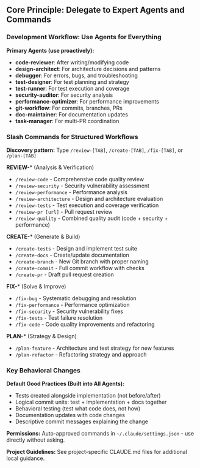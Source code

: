 ## Core Principle: Delegate to Expert Agents and Commands

### Development Workflow: Use Agents for Everything

**Primary Agents (use proactively):**
- **code-reviewer**: After writing/modifying code
- **design-architect**: For architecture decisions and patterns
- **debugger**: For errors, bugs, and troubleshooting
- **test-designer**: For test planning and strategy
- **test-runner**: For test execution and coverage
- **security-auditor**: For security analysis
- **performance-optimizer**: For performance improvements
- **git-workflow**: For commits, branches, PRs
- **doc-maintainer**: For documentation updates
- **task-manager**: For multi-PR coordination

### Slash Commands for Structured Workflows

**Discovery pattern:** Type `/review-[TAB]`, `/create-[TAB]`, `/fix-[TAB]`, or `/plan-[TAB]`

**REVIEW-*** (Analysis & Verification)
- `/review-code` - Comprehensive code quality review
- `/review-security` - Security vulnerability assessment  
- `/review-performance` - Performance analysis
- `/review-architecture` - Design and architecture evaluation
- `/review-tests` - Test execution and coverage verification
- `/review-pr [url]` - Pull request review
- `/review-quality` - Combined quality audit (code + security + performance)

**CREATE-*** (Generate & Build)
- `/create-tests` - Design and implement test suite
- `/create-docs` - Create/update documentation
- `/create-branch` - New Git branch with proper naming
- `/create-commit` - Full commit workflow with checks
- `/create-pr` - Draft pull request creation

**FIX-*** (Solve & Improve)
- `/fix-bug` - Systematic debugging and resolution
- `/fix-performance` - Performance optimization
- `/fix-security` - Security vulnerability fixes
- `/fix-tests` - Test failure resolution
- `/fix-code` - Code quality improvements and refactoring

**PLAN-*** (Strategy & Design)
- `/plan-feature` - Architecture and test strategy for new features
- `/plan-refactor` - Refactoring strategy and approach

### Key Behavioral Changes

**Default Good Practices (Built into All Agents):**
- Tests created alongside implementation (not before/after)
- Logical commit units: test + implementation + docs together
- Behavioral testing (test what code does, not how)
- Documentation updates with code changes
- Descriptive commit messages explaining the change

**Permissions:**
Auto-approved commands in `~/.claude/settings.json` - use directly without asking.

**Project Guidelines:**
See project-specific CLAUDE.md files for additional local guidance.